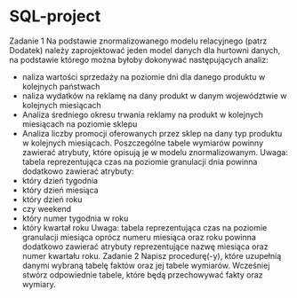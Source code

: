# SQL-project

Zadanie 1
Na podstawie znormalizowanego modelu relacyjnego (patrz Dodatek) należy zaprojektować jeden model danych
dla hurtowni danych, na podstawie którego można byłoby dokonywać następujących analiz:
  - naliza wartości sprzedaży na poziomie dni dla danego produktu w kolejnych państwach
  - naliza wydatków na reklamę na dany produkt w danym województwie w kolejnych miesiącach
  - Analiza średniego okresu trwania reklamy na produkt w kolejnych miesiącach na poziomie sklepu
  - Analiza liczby promocji oferowanych przez sklep na dany typ produktu w kolejnych miesiącach.
Poszczególne tabele wymiarów powinny zawierać atrybuty, które opisują je w modelu znormalizowanym.
Uwaga: tabela reprezentująca czas na poziomie granulacji dnia powinna dodatkowo zawierać atrybuty:
  - który dzień tygodnia
  - który dzień miesiąca
  - który dzień roku
  - czy weekend
  - który numer tygodnia w roku
  - który kwartał roku
Uwaga: tabela reprezentująca czas na poziomie granulacji miesiąca oprócz numeru miesiąca oraz roku powinna
dodatkowo zawierać atrybuty reprezentujące nazwę miesiąca oraz numer kwartału roku.
Zadanie 2
Napisz procedurę(-y), które uzupełnią danymi wybraną tabelę faktów oraz jej tabele wymiarów. Wcześniej stwórz
odpowiednie tabele, które będą przechowywać fakty oraz wymiary. 
